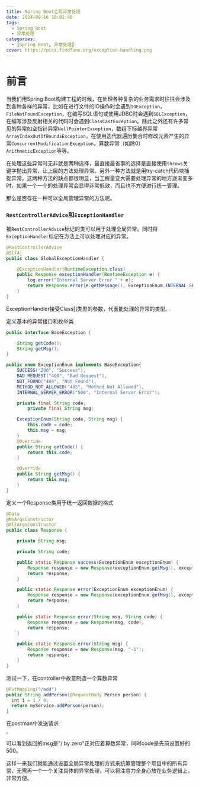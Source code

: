 ```yaml
---
title: Spring Boot全局异常处理
date: 2024-09-16 18:01:40
tags: 
  - Spring Boot
  - 异常处理
categories:
  - [Spring Boot, 异常处理]
cover: https://pics.findfuns.org/exception-handling.png   
---
```

# 前言

当我们用Spring Boot构建工程的时候，在处理各种复杂的业务需求时往往会涉及到各种各样的异常，比如在进行文件的IO操作时会遇到`IOException`，`FileNotFoundException`，在编写SQL语句或使用JDBC时会遇到`SQLException`，在编写涉及反射相关的代码时会遇到`ClassCastException`。除此之外还有许多常见的异常如空指针异常`NullPointerException`，数组下标越界异常`ArrayIndexOutOfBoundsException`，在使用迭代器遍历集合时修改元素产生的异常`ConcurrentModificationException`，算数异常（如除0）`ArithmeticException`等等。

在处理这些异常时无非就是两种选择，最直接最省事的选择是直接使用`throws`关键字抛出异常，让上层的方法处理异常。另外一种方法就是用try-catch代码块捕捉异常。这两种方法的缺点都很明显，当工程量变大需要处理异常的地方逐渐变多时，如果一个一个的处理异常会显得非常低效，而且也不方便进行统一管理。

那么是否存在一种可以全局管理异常的方法呢。

### `RestControllerAdvice`和`ExceptionHandler`

被`RestControllerAdvice`标记的类可以用于处理全局异常。同时将`ExceptionHandler`标记在方法上可以处理对应的异常。

```java
@RestControllerAdvice
@Slf4j
public class GlobalExceptionHandler {

    @ExceptionHandler(RuntimeException.class)
    public Response exceptionHandler(RuntimeException e) {
        log.error("Internal Server Error " + e);
        return Response.error(e.getMessage(), ExceptionEnum.INTERNAL_SERVER_ERROR.getCode());
    }
}
```

ExceptionHandler接受Class[]类型的参数，代表能处理的异常的类型。

定义基本的异常接口和枚举类

```java
public interface BaseException {

    String getCode();
    String getMsg();
}
```

```java
public enum ExceptionEnum implements BaseException{
    SUCCESS("200", "Success"),
    BAD_REQUEST("400", "Bad Request"),
    NOT_FOUND("404", "Not Found"),
    METHOD_NOT_ALLOWED("405", "Method Not Allowed"),
    INTERNAL_SERVER_ERROR("500", "Internal Server Error");

    private final String code;
		private final String msg;

    ExceptionEnum(String code, String msg) {
        this.code = code;
        this.msg = msg;
    }
    @Override
    public String getCode() {
        return this.code;
    }

    @Override
    public String getMsg() {
        return this.msg;
    }
}
```

定义一个Response类用于统一返回数据的格式

```java
@Data
@NoArgsConstructor
@AllArgsConstructor
public class Response {

    private String msg;

    private String code;

    public static Response success(ExceptionEnum exceptionEnum) {
        Response response = new Response(exceptionEnum.getMsg(), exceptionEnum.getCode());
        return response;
    }

    public static Response error(ExceptionEnum exceptionEnum) {
        Response response = new Response(exceptionEnum.getMsg(), exceptionEnum.getCode());
        return response;
    }

    public static Response error(String msg, String code) {
        Response response = new Response(msg, code);
        return response;
    }

    public static Response error(String msg) {
        Response response = new Response(msg, "-1");
        return response;
    }
}
```

测试一下，在controller中故意制造一个算数异常

```java
@PutMapping("/add")
public String addPerson(@RequestBody Person person) {
  int i = 1 / 0;
  return myService.addPerson(person);
}
```

在postman中发送请求

<img src="https://pics.findfuns.org/globalExceptionHandler.png" style="zoom:33%;" />

可以看到返回的msg是"/ by zero"正对应着算数异常，同时code是先前设置好的500。

这样一来我们就能通过设置全局异常处理的方式来统筹管理整个项目中的所有异常，无需再一个一个关注具体的异常处理，可以将注意力全身心放在业务逻辑上，非常方便。